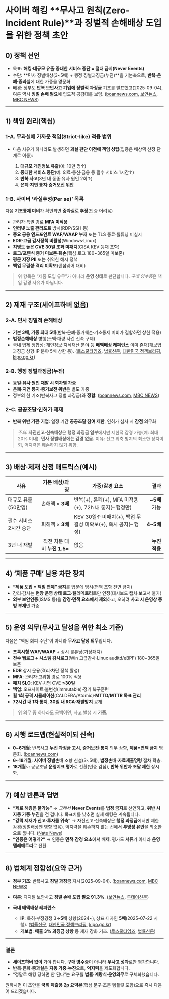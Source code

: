 # 사이버 해킹 **무사고 원칙(Zero-Incident Rule)**과 **징벌적 손해배상** 도입을 위한 정책 초안



## 0) 정책 선언

* 목표: **해킹·대규모 유출·중대한 서비스 중단 = 절대 금지(Never Events)**
* 수단: **민사 징벌배상(3~5배) + 행정 징벌과징금(누진)**을 기본축으로, **반복·은폐·중과실**에 대한 가중을 명문화
* 배경: 정부도 **반복 보안사고 기업에 징벌적 과징금** 기조를 발표했고(2025-09-04), 여론 역시 **징벌 손배 필요**에 압도적 공감대를 보임. ([boannews.com][1], [보안뉴스][2], [MBC NEWS][3])

---

## 1) 책임 원리(핵심)

### 1-A. **무과실에 가까운 책임(Strict-like)** 적용 범위

* 다음 사유가 하나라도 발생하면 **과실 판단 이전에 책임 성립**(입증은 배상액 산정 단계로 이동):

  1. **대규모 개인정보 유출**(예: 10만 명↑)
  2. **중대한 서비스 중단**(예: 의료·통신·금융 등 필수 서비스 1시간↑)
  3. **반복 사고**(3년 내 동종·유사 원인 2회↑)
  4. **은폐·지연 통지·증거보전 위반**

### 1-B. **사이버 ‘과실추정(Per se)’ 목록**

다음 **기초통제 미비**가 확인되면 **중과실로 추정**(반증 어려움)

* 관리자·특권 경로 **MFA 미적용**
* **인터넷 노출 관리포트** 방치(RDP/SSH 등)
* **중요 공용 엔드포인트 WAF/WAAP 부재** 또는 TLS 종료·룰튜닝 미실시
* **EDR·고급 감사정책 비활성**(Windows·Linux)
* **치명도 높은 CVE 30일 초과 미패치**(CISA KEV 등재 포함)
* **로그/포렌식 증거 미보존·훼손**(핵심 로그 180\~365일 미보존)
* **평문 저장 PII** 또는 취약한 해시 정책
* **백업 무결성·격리 미확보**(랜섬웨어 대비)

> 위 항목은 “제품 도입 유무”가 아니라 **운영 상태**로 판단합니다. *구매 영수증*은 책임 감경 사유가 아닙니다.

---

## 2) 제재 구조(세이프하버 없음)

### 2-A. **민사 징벌적 손해배상**

* **기본 3배, 가중 최대 5배**(반복·은폐·증거훼손·기초통제 미비가 결합하면 상한 적용)
* **법정손해배상** 병행(소액·대량 사건 신속 구제)
* 국내 법제 정합성: 개인정보·지식재산 분야 등 **배액배상 레퍼런스** 이미 존재(개보법 과징금 상향·IP 분야 5배 상한 등). ([로스쿨타임즈][4], [법률신문][5], [대한민국 정책브리핑][6], [kipo.go.kr][7])

### 2-B. **행정 징벌과징금(누진)**

* **동일·유사 원인 재발 시 회차별 가중**
* **은폐·지연 통지·증거보전 위반**은 별도 가중
* 정부의 현 기조(반복사고 징벌 과징금)와 **정합**. ([boannews.com][1], [MBC NEWS][3])

### 2-C. **공공조달·인허가 제재**

* **반복 위반 기관·기업**: 일정 기간 **공공조달 참여 제한**, 인허가 심사 시 **감점** 의무화

> *주의:* **자진신고·신속배상**은 **행정 과징금 일부**에서만 제한적 감경 가능(예: 최대 20% 이내). **민사 징벌배상에는 감경 없음.**
> 이유: 신고 위축 방지의 최소한 장치이되, 억지력은 훼손하지 않기 위함.

---

## 3) **배상·제재 산정 매트릭스(예시)**

| 사유            |             기본 배상/과징 | 가중/감경 요소                                    |          결과 |
| ------------- | -------------------: | ------------------------------------------- | ----------: |
| 대규모 유출(50만명)  |         손해액 × **3배** | 반복(+), 은폐(+), MFA 미적용(+), 72h 내 통지(– 행정만)   | **\~5배** 가능 |
| 필수 서비스 2시간 중단 |         피해액 × **3배** | KEV 30일↑ 미패치(+), 백업 무결성 미확보(+), 즉시 공지(– 행정) |   **4\~5배** |
| 3년 내 재발       | 직전 처분 대비 **누진 1.5×** | 없음                                          |   **누진 적용** |

---

## 4) ‘제품 구매’ 남용 차단 장치

* **“제품 도입 = 책임 면제” 금지**를 법문에 명시(면책 조항 전면 금지)
* 감리·감사는 **현장 운영 상태 로그·텔레메트리**로만 인정(대시보드 캡처·보고서 불가)
* **외부 보안인증**(ISMS 등)을 **감경·면책 요소에서 제외**하고, 오히려 **사고 시 운영상 증빙 부재**면 가중

---

## 5) 운영 의무(**무사고 달성**을 위한 최소 기준)

다음은 “책임 회피 수단”이 아니라 **무사고 달성 의무**입니다.

* **프록시형 WAF/WAAP** + 상시 룰튜닝(가상패치)
* **전수 웹로그 + 시스템 감사로그**(Win 고급감사·Linux auditd/eBPF) 180\~365일 보존
* **EDR** 상시 운용(격리·차단 정책 활성)
* **MFA**: 관리자·고위험 경로 100% 적용
* **패치 SLO**: KEV·치명 CVE **≤30일**
* **백업**: 오프사이트·불변성(immutable)·정기 복구훈련
* **월 1회 공격 시뮬레이션**(CALDERA/Atomic)·**MTTD/MTTR 목표 관리**
* **72시간 내 1차 통지, 30일 내 RCA·재발방지** 공개

> 위 의무 중 하나라도 공백이면, 사고 발생 시 **가중**.

---

## 6) 시행 로드맵(현실적이되 신속)

* **0\~6개월**: 반복사고 **누진 과징금 고시**, **증거보전·통지** 의무 상향, **제품=면책 금지** 명문화. ([boannews.com][1])
* **6\~18개월**: **사이버 징벌손배** 조항 신설(3\~5배), **법정손배·자료제출명령** 절차 확충.
* **18개월\~**: 공공조달 **운영지표 평가**로 전환(인증 감점), **반복 위반자 조달 제한** 상시화.

---

## 7) 예상 반론과 답변

* **“제로 해킹은 불가능”**
  → *그래서* **Never Events**를 **법정 금지**로 선언하고, **위반 시 자동 가중·누진**을 건 겁니다. 목표치를 낮추면 실제 해킹은 계속됩니다.
* **“강력 제재가 신고·투자를 위축”**
  → 자진신고·신속배상은 **행정 과징금**에서만 제한 감경(징벌배상엔 영향 없음). 억지력을 훼손하지 않는 선에서 **투명성 유인**을 최소한으로 둡니다. ([Nate News][8])
* **“인증은 어떻게?”**
  → 인증은 **면책·감경 요소에서 배제**. 평가도 **서류**가 아니라 **운영 텔레메트리**로 전환.

---

## 8) 법체계 정합성(요약 근거)

* **정부 기조**: 반복사고 **징벌 과징금** 지시(2025-09-04). ([boannews.com][1], [MBC NEWS][3])
* **여론**: 디지털 보안사고 **징벌 손배 도입 필요 91.3%**. ([보안뉴스][9], [투데이신문][10])
* **국내 배액배상 레퍼런스**:

  * **IP**: 특허·부정경쟁 3→**5배** 상향(2024\~), 상표·디자인 **5배**(2025-07-22 시행). ([법률신문][11], [대한민국 정책브리핑][6], [kipo.go.kr][7])
  * **개보법**: **매출 3% 과징금 상향** 등 제재 강화 기조. ([로스쿨타임즈][4], [법률신문][5])

---

### 결론

* **세이프하버 없이** 가야 합니다. **구매 영수증**이 아니라 **무사고 성과**로만 평가합니다.
* **반복·은폐·중과실**은 **자동 가중·누진**으로, **억지력**을 제도화합니다.
* “정말로 해킹 당하면 안 된다”는 요구를 **법률·계량식·운영의무**로 구체화했습니다.

원하시면 이 초안을 **국회 제출용 2p 요약본**(핵심 문구·조문 템플릿 포함)으로 즉시 다듬어 드리겠습니다.

[1]: https://www.boannews.com/media/view.asp?idx=139083&utm_source=chatgpt.com "李대통령 “보안사고 반복 기업, 징벌적 과징금 등 강력 대처”"
[2]: https://m.boannews.com/html/detail.html?idx=139083&tab_type=1&utm_source=chatgpt.com "李대통령 “보안사고 반복 기업, 징벌적 과징금 등 강력 대처”"
[3]: https://imnews.imbc.com/news/2025/politics/article/6752494_36711.html?utm_source=chatgpt.com "이 대통령 \"해킹·보안 사고 반복 기업에 징벌적 과징금\""
[4]: https://www.lawschooltimes.com/news/articleView.html?idxno=2985&utm_source=chatgpt.com "개인정보 보호법(2023.3.14., 일부개정 2024.3.15. 시행) - 로스쿨타임즈"
[5]: https://www.lawtimes.co.kr/LawFirm-NewsLetter/189930?utm_source=chatgpt.com "개인정보 보호법 시행령 개정안의 주요 내용 소개 - 법률신문"
[6]: https://www.korea.kr/policy/civilView.do?newsId=148947168&utm_source=chatgpt.com "고의로 상표·디자인 침해시 최대 5배 징벌배상"
[7]: https://www.kipo.go.kr/ko/kpoBultnDetail.do?aprchId=BUT0000029&menuCd=SCD0200618&ntatcSeq=20573&sysCd=SCD02&utm_source=chatgpt.com "특허청 > 소식알림 > 보도자료 > 보도자료(상세)"
[8]: https://news.nate.com/view/20250903n33273?mid=n0105&utm_source=chatgpt.com "\"해킹 2년 새 66% 폭증…징벌적 과징금, 피해 예방 걸림돌\" ..."
[9]: https://m.boannews.com/html/detail.html?idx=137095&utm_source=chatgpt.com "[SKT 해킹 사태] 국민 10명중 9명, 디지털 보안 사고 '징벌적 ..."
[10]: https://www.ntoday.co.kr/news/articleView.html?idxno=115360&utm_source=chatgpt.com "국민 10명 중 9명 “징벌 배상 필요”...SKT 해킹 사태에 공분 확산"
[11]: https://www.lawtimes.co.kr/LawFirm-NewsLetter/208262?utm_source=chatgpt.com "지식재산권 고의침해에 대한 5배 증액배상제도의 확대"
